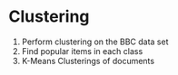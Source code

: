 Clustering
===============================
1) Perform clustering on the BBC data set
2) Find popular items in each class
3) K-Means Clusterings of documents